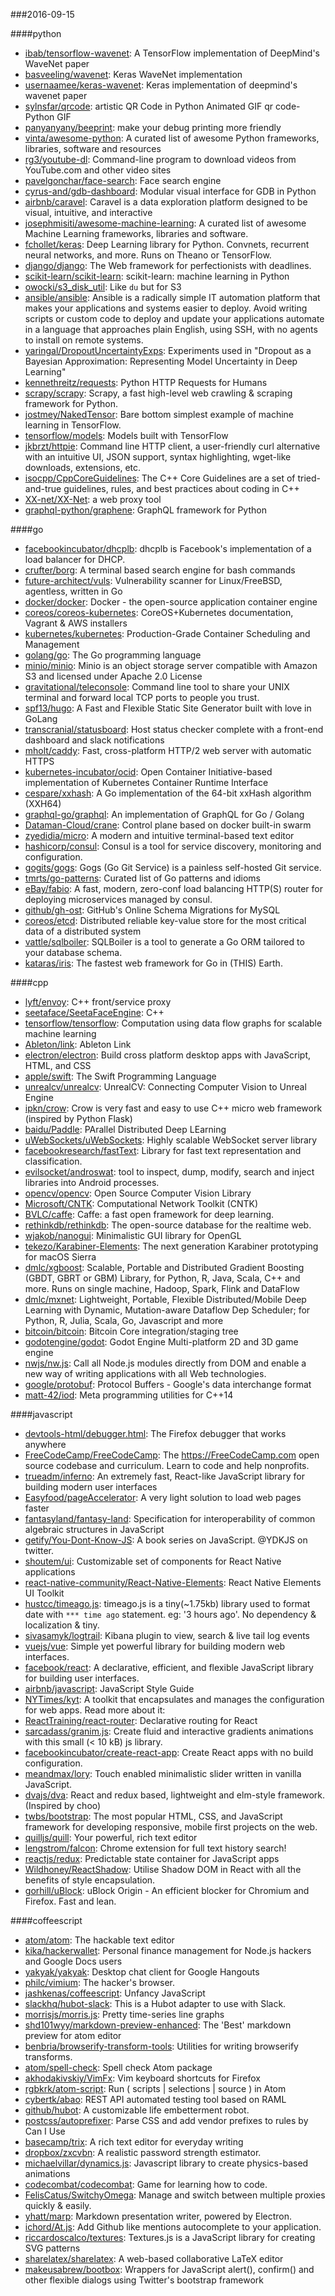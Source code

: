 ###2016-09-15

####python
* [ibab/tensorflow-wavenet](https://github.com/ibab/tensorflow-wavenet): A TensorFlow implementation of DeepMind's WaveNet paper
* [basveeling/wavenet](https://github.com/basveeling/wavenet): Keras WaveNet implementation
* [usernaamee/keras-wavenet](https://github.com/usernaamee/keras-wavenet): Keras implementation of deepmind's wavenet paper
* [sylnsfar/qrcode](https://github.com/sylnsfar/qrcode): artistic QR Code in Python Animated GIF qr code- Python  GIF
* [panyanyany/beeprint](https://github.com/panyanyany/beeprint): make your debug printing more friendly
* [vinta/awesome-python](https://github.com/vinta/awesome-python): A curated list of awesome Python frameworks, libraries, software and resources
* [rg3/youtube-dl](https://github.com/rg3/youtube-dl): Command-line program to download videos from YouTube.com and other video sites
* [pavelgonchar/face-search](https://github.com/pavelgonchar/face-search): Face search engine
* [cyrus-and/gdb-dashboard](https://github.com/cyrus-and/gdb-dashboard): Modular visual interface for GDB in Python
* [airbnb/caravel](https://github.com/airbnb/caravel): Caravel is a data exploration platform designed to be visual, intuitive, and interactive
* [josephmisiti/awesome-machine-learning](https://github.com/josephmisiti/awesome-machine-learning): A curated list of awesome Machine Learning frameworks, libraries and software.
* [fchollet/keras](https://github.com/fchollet/keras): Deep Learning library for Python. Convnets, recurrent neural networks, and more. Runs on Theano or TensorFlow.
* [django/django](https://github.com/django/django): The Web framework for perfectionists with deadlines.
* [scikit-learn/scikit-learn](https://github.com/scikit-learn/scikit-learn): scikit-learn: machine learning in Python
* [owocki/s3_disk_util](https://github.com/owocki/s3_disk_util): Like `du` but for S3
* [ansible/ansible](https://github.com/ansible/ansible): Ansible is a radically simple IT automation platform that makes your applications and systems easier to deploy. Avoid writing scripts or custom code to deploy and update your applications automate in a language that approaches plain English, using SSH, with no agents to install on remote systems.
* [yaringal/DropoutUncertaintyExps](https://github.com/yaringal/DropoutUncertaintyExps): Experiments used in "Dropout as a Bayesian Approximation: Representing Model Uncertainty in Deep Learning"
* [kennethreitz/requests](https://github.com/kennethreitz/requests): Python HTTP Requests for Humans
* [scrapy/scrapy](https://github.com/scrapy/scrapy): Scrapy, a fast high-level web crawling & scraping framework for Python.
* [jostmey/NakedTensor](https://github.com/jostmey/NakedTensor): Bare bottom simplest example of machine learning in TensorFlow.
* [tensorflow/models](https://github.com/tensorflow/models): Models built with TensorFlow
* [jkbrzt/httpie](https://github.com/jkbrzt/httpie): Command line HTTP client, a user-friendly curl alternative with an intuitive UI, JSON support, syntax highlighting, wget-like downloads, extensions, etc.
* [isocpp/CppCoreGuidelines](https://github.com/isocpp/CppCoreGuidelines): The C++ Core Guidelines are a set of tried-and-true guidelines, rules, and best practices about coding in C++
* [XX-net/XX-Net](https://github.com/XX-net/XX-Net): a web proxy tool
* [graphql-python/graphene](https://github.com/graphql-python/graphene): GraphQL framework for Python

####go
* [facebookincubator/dhcplb](https://github.com/facebookincubator/dhcplb): dhcplb is Facebook's implementation of a load balancer for DHCP.
* [crufter/borg](https://github.com/crufter/borg): A terminal based search engine for bash commands
* [future-architect/vuls](https://github.com/future-architect/vuls): Vulnerability scanner for Linux/FreeBSD, agentless, written in Go
* [docker/docker](https://github.com/docker/docker): Docker - the open-source application container engine
* [coreos/coreos-kubernetes](https://github.com/coreos/coreos-kubernetes): CoreOS+Kubernetes documentation, Vagrant & AWS installers
* [kubernetes/kubernetes](https://github.com/kubernetes/kubernetes): Production-Grade Container Scheduling and Management
* [golang/go](https://github.com/golang/go): The Go programming language
* [minio/minio](https://github.com/minio/minio): Minio is an object storage server compatible with Amazon S3 and licensed under Apache 2.0 License
* [gravitational/teleconsole](https://github.com/gravitational/teleconsole): Command line tool to share your UNIX terminal and forward local TCP ports to people you trust.
* [spf13/hugo](https://github.com/spf13/hugo): A Fast and Flexible Static Site Generator built with love in GoLang
* [transcranial/statusboard](https://github.com/transcranial/statusboard): Host status checker complete with a front-end dashboard and slack notifications
* [mholt/caddy](https://github.com/mholt/caddy): Fast, cross-platform HTTP/2 web server with automatic HTTPS
* [kubernetes-incubator/ocid](https://github.com/kubernetes-incubator/ocid): Open Container Initiative-based implementation of Kubernetes Container Runtime Interface
* [cespare/xxhash](https://github.com/cespare/xxhash): A Go implementation of the 64-bit xxHash algorithm (XXH64)
* [graphql-go/graphql](https://github.com/graphql-go/graphql): An implementation of GraphQL for Go / Golang
* [Dataman-Cloud/crane](https://github.com/Dataman-Cloud/crane): Control plane based on docker built-in swarm
* [zyedidia/micro](https://github.com/zyedidia/micro): A modern and intuitive terminal-based text editor
* [hashicorp/consul](https://github.com/hashicorp/consul): Consul is a tool for service discovery, monitoring and configuration.
* [gogits/gogs](https://github.com/gogits/gogs): Gogs (Go Git Service) is a painless self-hosted Git service.
* [tmrts/go-patterns](https://github.com/tmrts/go-patterns): Curated list of Go patterns and idioms
* [eBay/fabio](https://github.com/eBay/fabio): A fast, modern, zero-conf load balancing HTTP(S) router for deploying microservices managed by consul.
* [github/gh-ost](https://github.com/github/gh-ost): GitHub's Online Schema Migrations for MySQL
* [coreos/etcd](https://github.com/coreos/etcd): Distributed reliable key-value store for the most critical data of a distributed system
* [vattle/sqlboiler](https://github.com/vattle/sqlboiler): SQLBoiler is a tool to generate a Go ORM tailored to your database schema.
* [kataras/iris](https://github.com/kataras/iris): The fastest web framework for Go in (THIS) Earth.

####cpp
* [lyft/envoy](https://github.com/lyft/envoy): C++ front/service proxy
* [seetaface/SeetaFaceEngine](https://github.com/seetaface/SeetaFaceEngine): C++
* [tensorflow/tensorflow](https://github.com/tensorflow/tensorflow): Computation using data flow graphs for scalable machine learning
* [Ableton/link](https://github.com/Ableton/link): Ableton Link
* [electron/electron](https://github.com/electron/electron): Build cross platform desktop apps with JavaScript, HTML, and CSS
* [apple/swift](https://github.com/apple/swift): The Swift Programming Language
* [unrealcv/unrealcv](https://github.com/unrealcv/unrealcv): UnrealCV: Connecting Computer Vision to Unreal Engine
* [ipkn/crow](https://github.com/ipkn/crow): Crow is very fast and easy to use C++ micro web framework (inspired by Python Flask)
* [baidu/Paddle](https://github.com/baidu/Paddle): PArallel Distributed Deep LEarning
* [uWebSockets/uWebSockets](https://github.com/uWebSockets/uWebSockets): Highly scalable WebSocket server library
* [facebookresearch/fastText](https://github.com/facebookresearch/fastText): Library for fast text representation and classification.
* [evilsocket/androswat](https://github.com/evilsocket/androswat): tool to inspect, dump, modify, search and inject libraries into Android processes.
* [opencv/opencv](https://github.com/opencv/opencv): Open Source Computer Vision Library
* [Microsoft/CNTK](https://github.com/Microsoft/CNTK): Computational Network Toolkit (CNTK)
* [BVLC/caffe](https://github.com/BVLC/caffe): Caffe: a fast open framework for deep learning.
* [rethinkdb/rethinkdb](https://github.com/rethinkdb/rethinkdb): The open-source database for the realtime web.
* [wjakob/nanogui](https://github.com/wjakob/nanogui): Minimalistic GUI library for OpenGL
* [tekezo/Karabiner-Elements](https://github.com/tekezo/Karabiner-Elements): The next generation Karabiner prototyping for macOS Sierra
* [dmlc/xgboost](https://github.com/dmlc/xgboost): Scalable, Portable and Distributed Gradient Boosting (GBDT, GBRT or GBM) Library, for Python, R, Java, Scala, C++ and more. Runs on single machine, Hadoop, Spark, Flink and DataFlow
* [dmlc/mxnet](https://github.com/dmlc/mxnet): Lightweight, Portable, Flexible Distributed/Mobile Deep Learning with Dynamic, Mutation-aware Dataflow Dep Scheduler; for Python, R, Julia, Scala, Go, Javascript and more
* [bitcoin/bitcoin](https://github.com/bitcoin/bitcoin): Bitcoin Core integration/staging tree
* [godotengine/godot](https://github.com/godotengine/godot): Godot Engine  Multi-platform 2D and 3D game engine
* [nwjs/nw.js](https://github.com/nwjs/nw.js): Call all Node.js modules directly from DOM and enable a new way of writing applications with all Web technologies.
* [google/protobuf](https://github.com/google/protobuf): Protocol Buffers - Google's data interchange format
* [matt-42/iod](https://github.com/matt-42/iod): Meta programming utilities for C++14

####javascript
* [devtools-html/debugger.html](https://github.com/devtools-html/debugger.html): The Firefox debugger that works anywhere
* [FreeCodeCamp/FreeCodeCamp](https://github.com/FreeCodeCamp/FreeCodeCamp): The https://FreeCodeCamp.com open source codebase and curriculum. Learn to code and help nonprofits.
* [trueadm/inferno](https://github.com/trueadm/inferno): An extremely fast, React-like JavaScript library for building modern user interfaces
* [Easyfood/pageAccelerator](https://github.com/Easyfood/pageAccelerator): A very light solution to load web pages faster
* [fantasyland/fantasy-land](https://github.com/fantasyland/fantasy-land): Specification for interoperability of common algebraic structures in JavaScript
* [getify/You-Dont-Know-JS](https://github.com/getify/You-Dont-Know-JS): A book series on JavaScript. @YDKJS on twitter.
* [shoutem/ui](https://github.com/shoutem/ui): Customizable set of components for React Native applications
* [react-native-community/React-Native-Elements](https://github.com/react-native-community/React-Native-Elements): React Native Elements UI Toolkit
* [hustcc/timeago.js](https://github.com/hustcc/timeago.js):   timeago.js is a tiny(~1.75kb) library used to format date with `*** time ago` statement. eg: '3 hours ago'. No dependency & localization & tiny.
* [sivasamyk/logtrail](https://github.com/sivasamyk/logtrail): Kibana plugin to view, search & live tail log events
* [vuejs/vue](https://github.com/vuejs/vue): Simple yet powerful library for building modern web interfaces.
* [facebook/react](https://github.com/facebook/react): A declarative, efficient, and flexible JavaScript library for building user interfaces.
* [airbnb/javascript](https://github.com/airbnb/javascript): JavaScript Style Guide
* [NYTimes/kyt](https://github.com/NYTimes/kyt): A toolkit that encapsulates and manages the configuration for web apps. Read more about it:
* [ReactTraining/react-router](https://github.com/ReactTraining/react-router): Declarative routing for React
* [sarcadass/granim.js](https://github.com/sarcadass/granim.js): Create fluid and interactive gradients animations with this small (< 10 kB) js library.
* [facebookincubator/create-react-app](https://github.com/facebookincubator/create-react-app): Create React apps with no build configuration.
* [meandmax/lory](https://github.com/meandmax/lory):  Touch enabled minimalistic slider written in vanilla JavaScript.
* [dvajs/dva](https://github.com/dvajs/dva):  React and redux based, lightweight and elm-style framework. (Inspired by choo)
* [twbs/bootstrap](https://github.com/twbs/bootstrap): The most popular HTML, CSS, and JavaScript framework for developing responsive, mobile first projects on the web.
* [quilljs/quill](https://github.com/quilljs/quill): Your powerful, rich text editor
* [lengstrom/falcon](https://github.com/lengstrom/falcon): Chrome extension for full text history search!
* [reactjs/redux](https://github.com/reactjs/redux): Predictable state container for JavaScript apps
* [Wildhoney/ReactShadow](https://github.com/Wildhoney/ReactShadow):  Utilise Shadow DOM in React with all the benefits of style encapsulation.
* [gorhill/uBlock](https://github.com/gorhill/uBlock): uBlock Origin - An efficient blocker for Chromium and Firefox. Fast and lean.

####coffeescript
* [atom/atom](https://github.com/atom/atom): The hackable text editor
* [kika/hackerwallet](https://github.com/kika/hackerwallet): Personal finance management for Node.js hackers and Google Docs users
* [yakyak/yakyak](https://github.com/yakyak/yakyak): Desktop chat client for Google Hangouts
* [philc/vimium](https://github.com/philc/vimium): The hacker's browser.
* [jashkenas/coffeescript](https://github.com/jashkenas/coffeescript): Unfancy JavaScript
* [slackhq/hubot-slack](https://github.com/slackhq/hubot-slack): This is a Hubot adapter to use with Slack.
* [morrisjs/morris.js](https://github.com/morrisjs/morris.js): Pretty time-series line graphs
* [shd101wyy/markdown-preview-enhanced](https://github.com/shd101wyy/markdown-preview-enhanced): The 'Best' markdown preview for atom editor
* [benbria/browserify-transform-tools](https://github.com/benbria/browserify-transform-tools): Utilities for writing browserify transforms.
* [atom/spell-check](https://github.com/atom/spell-check): Spell check Atom package
* [akhodakivskiy/VimFx](https://github.com/akhodakivskiy/VimFx): Vim keyboard shortcuts for Firefox
* [rgbkrk/atom-script](https://github.com/rgbkrk/atom-script):  Run ( scripts | selections | source ) in Atom
* [cybertk/abao](https://github.com/cybertk/abao): REST API automated testing tool based on RAML
* [github/hubot](https://github.com/github/hubot): A customizable life embetterment robot.
* [postcss/autoprefixer](https://github.com/postcss/autoprefixer): Parse CSS and add vendor prefixes to rules by Can I Use
* [basecamp/trix](https://github.com/basecamp/trix): A rich text editor for everyday writing
* [dropbox/zxcvbn](https://github.com/dropbox/zxcvbn): A realistic password strength estimator.
* [michaelvillar/dynamics.js](https://github.com/michaelvillar/dynamics.js): Javascript library to create physics-based animations
* [codecombat/codecombat](https://github.com/codecombat/codecombat): Game for learning how to code.
* [FelisCatus/SwitchyOmega](https://github.com/FelisCatus/SwitchyOmega): Manage and switch between multiple proxies quickly & easily.
* [yhatt/marp](https://github.com/yhatt/marp): Markdown presentation writer, powered by Electron.
* [ichord/At.js](https://github.com/ichord/At.js): Add Github like mentions autocomplete to your application.
* [riccardoscalco/textures](https://github.com/riccardoscalco/textures): Textures.js is a JavaScript library for creating SVG patterns
* [sharelatex/sharelatex](https://github.com/sharelatex/sharelatex): A web-based collaborative LaTeX editor
* [makeusabrew/bootbox](https://github.com/makeusabrew/bootbox): Wrappers for JavaScript alert(), confirm() and other flexible dialogs using Twitter's bootstrap framework
